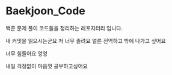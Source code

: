 # Baekjoon_Code
 백준 문제 풀이 코드들을 정리하는 레포지터리 입니다.


내 커밋을 읽으시는군요
저 너무 졸려요
얼른 전역하고 밖에 나가고 싶어요

너무 힘들어요 엉엉

내일 걱정없이 마음껏 공부하고싶어요